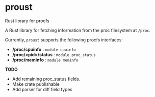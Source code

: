 # proust
Rust library for procfs

A Rust library for fetching information from the proc filesystem at `/proc`.

Currently, `proust` supports the following procfs interfaces:

- __/proc/cpuinfo__ : ```module cpuinfo``` 
- __/proc/\<pid>/status__ : `module proc_status`
- __/proc/meminfo__ : `module meminfo`

**TODO**

- Add remaining proc_status fields.
- Make crate publishable
- Add parser for diff field types

